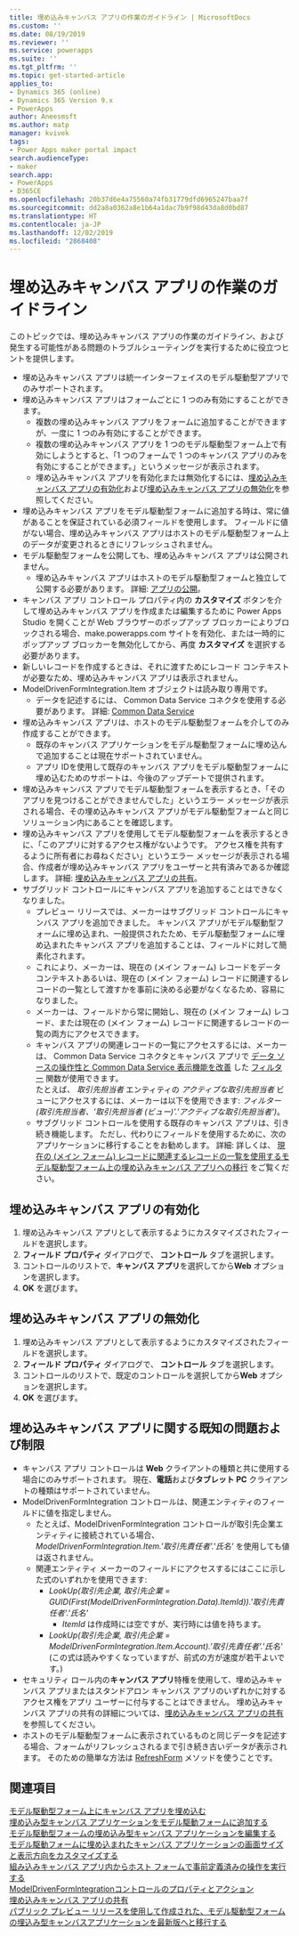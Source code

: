 ```yaml
---
title: 埋め込みキャンバス アプリの作業のガイドライン | MicrosoftDocs
ms.custom: ''
ms.date: 08/19/2019
ms.reviewer: ''
ms.service: powerapps
ms.suite: ''
ms.tgt_pltfrm: ''
ms.topic: get-started-article
applies_to:
- Dynamics 365 (online)
- Dynamics 365 Version 9.x
- PowerApps
author: Aneesmsft
ms.author: matp
manager: kvivek
tags:
- Power Apps maker portal impact
search.audienceType:
- maker
search.app:
- PowerApps
- D365CE
ms.openlocfilehash: 20b37d6e4a75560a74fb31779dfd6965247baa7f
ms.sourcegitcommit: dd2a8a0362a8e1b64a1dac7b9f98d43da8d0bd87
ms.translationtype: HT
ms.contentlocale: ja-JP
ms.lasthandoff: 12/02/2019
ms.locfileid: "2868408"
---
```

# <a name="guidelines-on-working-with-embedded-canvas-apps"></a>埋め込みキャンバス アプリの作業のガイドライン
このトピックでは、埋め込みキャンバス アプリの作業のガイドライン、および発生する可能性がある問題のトラブルシューティングを実行するために役立つヒントを提供します。

-   埋め込みキャンバス アプリは統一インターフェイスのモデル駆動型アプリでのみサポートされます。
-   埋め込みキャンバス アプリはフォームごとに 1 つのみ有効にすることができます。 
     - 複数の埋め込みキャンバス アプリをフォームに追加することができますが、一度に 1 つのみ有効にすることができます。
     - 複数の埋め込みキャンバス アプリを 1 つのモデル駆動型フォーム上で有効にしようとすると、「1 つのフォームで 1 つのキャンバス アプリのみを有効にすることができます。」というメッセージが表示されます。
     - 埋め込みキャンバス アプリを有効化または無効化するには、[埋め込みキャンバス アプリの有効化](#enable-an-embedded-canvas-app)および[埋め込みキャンバス アプリの無効化](#disable-an-embedded-canvas-app)を参照してください。
-   埋め込みキャンバス アプリをモデル駆動型フォームに追加する時は、常に値があることを保証されている必須フィールドを使用します。 フィールドに値がない場合、埋め込みキャンバス アプリはホストのモデル駆動型フォーム上のデータが変更されるときにリフレッシュされません。
-   モデル駆動型フォームを公開しても、埋め込みキャンバス アプリは公開されません。
     - 埋め込みキャンバス アプリはホストのモデル駆動型フォームと独立して公開する必要があります。 詳細: [アプリの公開](../canvas-apps/save-publish-app.md#publish-an-app)。
-   キャンバス アプリ コントロール プロパティ内の **カスタマイズ** ボタンを介して埋め込みキャンバス アプリを作成または編集するために Power Apps Studio を開くことが Web ブラウザーのポップアップ ブロッカーによりブロックされる場合、make.powerapps.com サイトを有効化、または一時的にポップアップ ブロッカーを無効化してから、再度 **カスタマイズ** を選択する必要があります。
-   新しいレコードを作成するときは、それに渡すためにレコード コンテキストが必要なため、埋め込みキャンバス アプリは表示されません。
-   ModelDrivenFormIntegration.Item オブジェクトは読み取り専用です。 
     - データを記述するには、 Common Data Service コネクタを使用する必要があります。 詳細: [Common Data Service](/connectors/commondataservice/)
-   埋め込みキャンバス アプリは、ホストのモデル駆動型フォームを介してのみ作成することができます。 
    - 既存のキャンバス アプリケーションをモデル駆動型フォームに埋め込んで追加することは現在サポートされていません。
    - アプリ IDを使用して既存のキャンバス アプリをモデル駆動型フォームに埋め込むためのサポートは、今後のアップデートで提供されます。
- 埋め込みキャンバス アプリでモデル駆動型フォームを表示するとき、「そのアプリを見つけることができませんでした」というエラー メッセージが表示される場合、その埋め込みキャンバス アプリがモデル駆動型フォームと同じソリューション内にあることを確認します。
- 埋め込みキャンバス アプリを使用してモデル駆動型フォームを表示するときに、「このアプリに対するアクセス権がないようです。 アクセス権を共有するように所有者にお尋ねください」というエラー メッセージが表示される場合、作成者が埋め込みキャンバス アプリをユーザーと共有済みであるか確認します。 詳細: [埋め込みキャンバス アプリの共有](share-embedded-canvas-app.md)。
- サブグリッド コントロールにキャンバス アプリを追加することはできなくなりました。
    - プレビュー リリースでは、メーカーはサブグリッド コントロールにキャンバス アプリを追加できました。 キャンバス アプリがモデル駆動型フォームに埋め込まれ、一般提供されたため、モデル駆動型フォームに埋め込まれたキャンバス アプリを追加することは、フィールドに対して簡素化されます。 
    - これにより、メーカーは、現在の (メイン フォーム) レコードをデータ コンテキストあるいは、現在の (メイン フォーム) レコードに関連するレコードの一覧として渡すかを事前に決める必要がなくなるため、容易になりました。 
    - メーカーは、フィールドから常に開始し、現在の (メイン フォーム) レコード、または現在の (メイン フォーム) レコードに関連するレコードの一覧の両方にアクセスできます。
    - キャンバス アプリの関連レコードの一覧にアクセスするには、メーカーは、 Common Data Service コネクタとキャンバス アプリで [データ ソースの操作性と Common Data Service 表示機能を改善](https://powerapps.microsoft.com/blog/improved-data-source-selection-and-common-data-service-views/) した [フィルター](../canvas-apps/functions/function-filter-lookup.md) 関数が使用できます。  
    たとえば、 *取引先担当者* エンティティの *アクティブな取引先担当者* ビューにアクセスするには、メーカーは以下を使用できます: *フィルター (取引先担当者、'取引先担当者 (ビュー)'.'アクティブな取引先担当者')*。
    - サブグリッド コントロールを使用する既存のキャンバス アプリは、引き続き機能します。 ただし、代わりにフィールドを使用するために、次のアプリケーションに移行することをお勧めします。 詳細: 詳しくは、 [現在の (メイン フォーム) レコードに関連するレコードの一覧を使用するモデル駆動型フォーム上の埋め込みキャンバス アプリへの移行](embedded-canvas-app-migrate-from-preview.md#migrating-embedded-canvas-apps-on-model-driven-forms-that-use-a-list-of-records-related-to-the-current-main-form-record) をご覧ください。

## <a name="enable-an-embedded-canvas-app"></a>埋め込みキャンバス アプリの有効化
1. 埋め込みキャンバス アプリとして表示するようにカスタマイズされたフィールドを選択します。
2. **フィールド プロパティ** ダイアログで、 **コントロール** タブを選択します。
3. コントロールのリストで、**キャンバス アプリ**を選択してから**Web** オプションを選択します。
4. **OK** を選びます。

## <a name="disable-an-embedded-canvas-app"></a>埋め込みキャンバス アプリの無効化
1. 埋め込みキャンバス アプリとして表示するようにカスタマイズされたフィールドを選択します。
2. **フィールド プロパティ** ダイアログで、 **コントロール** タブを選択します。
3. コントロールのリストで、既定のコントロールを選択してから**Web** オプションを選択します。
4. **OK** を選びます。

## <a name="known-issues-and-limitations-with-embedded-canvas-apps"></a>埋め込みキャンバス アプリに関する既知の問題および制限
- キャンバス アプリ コントロールは **Web** クライアントの種類と共に使用する場合にのみサポートされます。 現在、**電話**および**タブレット PC** クライアントの種類はサポートされていません。
- ModelDrivenFormIntegration コントロールは、関連エンティティのフィールドに値を指定しません。 
  - たとえば、ModelDrivenFormIntegration コントロールが取引先企業エンティティに接続されている場合、 *ModelDrivenFormIntegration.Item.'取引先責任者'.'氏名'* を使用しても値は返されません。 
  - 関連エンティティ メーカーのフィールドにアクセスするにはここに示した式のいずれかを使用できます:
    - *LookUp(取引先企業, 取引先企業 = GUID(First(ModelDrivenFormIntegration.Data).ItemId)).'取引先責任者'.'氏名'*  
      - *ItemId* は作成時には空ですが、実行時には値を持ちます。
    - *LookUp(取引先企業, 取引先企業 = ModelDrivenFormIntegration.Item.Account).'取引先責任者'.'氏名'* (この式は読みやすくなっていますが、前式の方が速度が若干よいです。)
- セキュリティ ロール内の**キャンバス アプリ**特権を使用して、埋め込みキャンバス アプリまたはスタンドアロン キャンバス アプリのいずれかに対するアクセス権をアプリ ユーザーに付与することはできません。 埋め込みキャンバス アプリの共有の詳細については、[埋め込みキャンバス アプリの共有](share-embedded-canvas-app.md)を参照してください。
- ホストのモデル駆動型フォームに表示されているものと同じデータを記述する場合、フォームがリフレッシュされるまで引き続き古いデータが表示されます。 そのための簡単な方法は [RefreshForm](embedded-canvas-app-actions.md#refreshformshowprompt) メソッドを使うことです。

## <a name="see-also"></a>関連項目
[モデル駆動型フォーム上にキャンバス アプリを埋め込む](embed-canvas-app-in-form.md) <br />
[埋め込み型キャンバス アプリケーションをモデル駆動フォームに追加する](embedded-canvas-app-add-classic-designer.md) <br />
[モデル駆動型フォームの埋め込み型キャンバス アプリケーションを編集する](embedded-canvas-app-edit-classic-designer.md) <br />
[モデル駆動フォームに埋め込まれたキャンバス アプリケーションの画面サイズと表示方向をカスタマイズする](embedded-canvas-app-customize-screen.md) <br />
[組み込みキャンバス アプリ内からホスト フォームで事前定義済みの操作を実行する](embedded-canvas-app-actions.md) <br />
[ModelDrivenFormIntegrationコントロールのプロパティとアクション](embedded-canvas-app-properties-actions.md) <br />
[埋め込みキャンバス アプリの共有](share-embedded-canvas-app.md) <br />
[パブリック プレビュー リリースを使用して作成された、モデル駆動型フォームの埋込み型キャンバスアプリケーションを最新版へと移行する](embedded-canvas-app-migrate-from-preview.md) <br />
